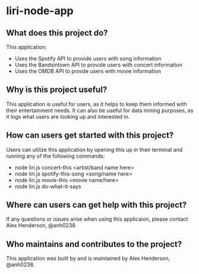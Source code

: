 # liri-node-app

## What does this project do?
This application:
 * Uses the Spotify API to provide users with song information
 * Uses the Bandsintown API to provide users with concert information
 * Uses the OMDB API to provde users with movie information 

## Why is this project useful?
This application is useful for users, as it helps to keep them informed with their entertainment needs. It can also be useful for data mining purposes, as it logs what users are looking up and interested in. 

## How can users get started with this project?
Users can utilize this application by opening this up in their terminal and running any of the following commands:
 * node liri.js concert-this <artist/band name here>
 * node liri.js spotify-this-song <song/name here>
 * node liri.js movie-this <movie name/here>
 * node liri.js do-what-it-says

## Where can users can get help with this project?
If any questions or issues arise when using this applicaion, please contact Alex Henderson, @anh0238.

## Who maintains and contributes to the project?
This application was built by and is maintained by Alex Henderson, @anh0238.
